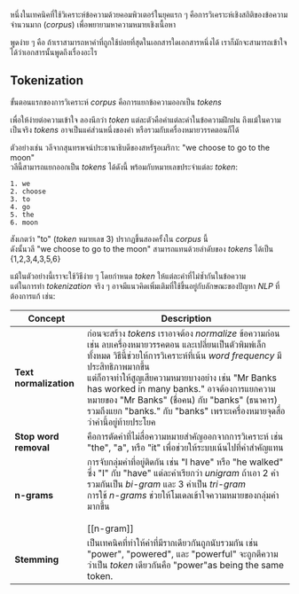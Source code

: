 
หนึ่งในเทคนิคที่ใช้วิเคราะห์ข้อความด้วยคอมพิวเตอร์ในยุคแรก ๆ คือการวิเคราะห์เชิงสถิติของข้อความจำนวนมาก (_corpus_) เพื่อพยายามหาความหมายเชิงเนื้อหา

พูดง่าย ๆ คือ ถ้าเราสามารถหาคำที่ถูกใช้บ่อยที่สุดในเอกสารใดเอกสารหนึ่งได้ เราก็มักจะสามารถเข้าใจได้ว่าเอกสารนั้นพูดถึงเรื่องอะไร

## Tokenization

ขั้นตอนแรกของการวิเคราะห์ _corpus_ คือการแยกข้อความออกเป็น _tokens_

เพื่อให้ง่ายต่อความเข้าใจ ลองนึกว่า _token_ แต่ละตัวคือคำแต่ละคำในข้อความฝึกฝน ถึงแม้ในความเป็นจริง _tokens_ อาจเป็นแค่ส่วนหนึ่งของคำ หรือรวมกับเครื่องหมายวรรคตอนก็ได้

ตัวอย่างเช่น วลีจากสุนทรพจน์ประธานาธิบดีของสหรัฐอเมริกา: "we choose to go to the moon"  
วลีนี้สามารถแยกออกเป็น _tokens_ ได้ดังนี้ พร้อมกับหมายเลขประจำแต่ละ _token_:

```text
1. we 
2. choose
3. to
4. go
5. the
6. moon
```

สังเกตว่า "to" (_token_ หมายเลข 3) ปรากฏขึ้นสองครั้งใน _corpus_ นี้  
ดังนั้นวลี "we choose to go to the moon" สามารถแทนด้วยลำดับของ _tokens_ ได้เป็น {1,2,3,4,3,5,6}

แม้ในตัวอย่างนี้เราจะใช้วิธีง่าย ๆ โดยกำหนด _token_ ให้แต่ละคำที่ไม่ซ้ำกันในข้อความ  
แต่ในการทำ _tokenization_ จริง ๆ อาจมีแนวคิดเพิ่มเติมที่ใช้ขึ้นอยู่กับลักษณะของปัญหา _NLP_ ที่ต้องการแก้ เช่น:

| **Concept**            | **Description**                                                                                                                                                                                                                                                                                                                                                                                                                |
| ---------------------- | ------------------------------------------------------------------------------------------------------------------------------------------------------------------------------------------------------------------------------------------------------------------------------------------------------------------------------------------------------------------------------------------------------------------------------ |
| **Text normalization** | ก่อนจะสร้าง _tokens_ เราอาจต้อง _normalize_ ข้อความก่อน เช่น ลบเครื่องหมายวรรคตอน และเปลี่ยนเป็นตัวพิมพ์เล็กทั้งหมด วิธีนี้ช่วยให้การวิเคราะห์ที่เน้น _word frequency_ มีประสิทธิภาพมากขึ้น  <br>แต่ก็อาจทำให้สูญเสียความหมายบางอย่าง เช่น "Mr Banks has worked in many banks." อาจต้องการแยกความหมายของ "Mr Banks" (ชื่อคน) กับ "banks" (ธนาคาร) รวมถึงแยก "banks." กับ "banks" เพราะเครื่องหมายจุดสื่อว่าคำนี้อยู่ท้ายประโยค |
| **Stop word removal**  | คือการตัดคำที่ไม่สื่อความหมายสำคัญออกจากการวิเคราะห์ เช่น "the", "a", หรือ "it" เพื่อช่วยให้ระบบเน้นไปที่คำสำคัญแทน                                                                                                                                                                                                                                                                                                            |
| **n-grams**            | การจับกลุ่มคำที่อยู่ติดกัน เช่น "I have" หรือ "he walked" ซึ่ง "I" กับ "have" แต่ละคำเรียกว่า _unigram_ ถ้าเอา 2 คำรวมกันเป็น _bi-gram_ และ 3 คำเป็น _tri-gram_  <br>การใช้ _n-grams_ ช่วยให้โมเดลเข้าใจความหมายของกลุ่มคำมากขึ้น<br><br>[[n-gram]]                                                                                                                                                                            |
| **Stemming**           | เป็นเทคนิคที่ทำให้คำที่มีรากเดียวกันถูกนับรวมกัน เช่น "power", "powered", และ "powerful" จะถูกตีความว่าเป็น _token_ เดียวกันคือ "power"as being the same token.                                                                                                                                                                                                                                                                |


